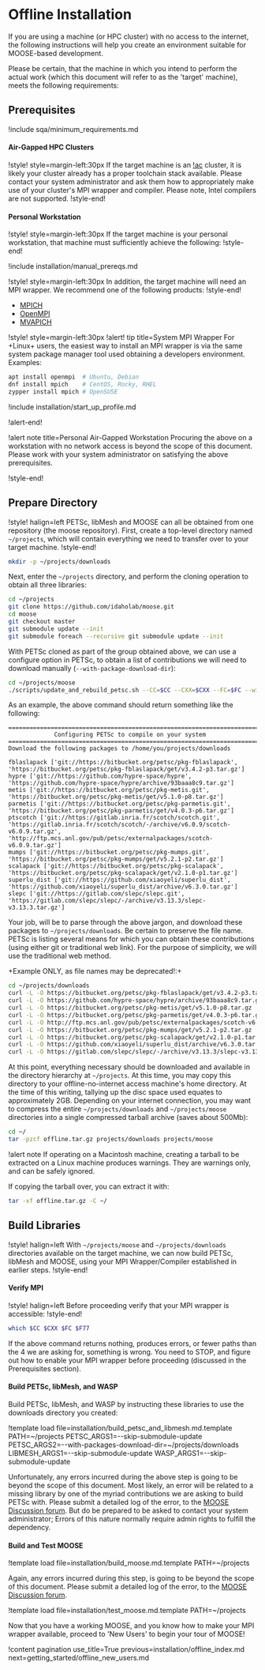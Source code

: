# Offline Installation

If you are using a machine (or HPC cluster) with no access to the internet, the following
instructions will help you create an environment suitable for MOOSE-based development.

Please be certain, that the machine in which you intend to perform the actual work (which this
document will refer to as the 'target' machine), meets the following requirements:

## Prerequisites

!include sqa/minimum_requirements.md

#### Air-Gapped HPC Clusters

!style! style=margin-left:30px
If the target machine is an [!ac](HPC) cluster, it is likely your cluster already has a proper toolchain
stack available. Please contact your system administrator and ask them how to appropriately make use
of your cluster's MPI wrapper and compiler. Please note, Intel compilers are not supported.
!style-end!

#### Personal Workstation

!style! style=margin-left:30px
If the target machine is your personal workstation, that machine must sufficiently achieve the
following:
!style-end!

!include installation/manual_prereqs.md

!style! style=margin-left:30px
In addition, the target machine will need an MPI wrapper. We recommend one of the following
products:
!style-end!

- [MPICH](https://www.mpich.org/)
- [OpenMPI](https://www.open-mpi.org/)
- [MVAPICH](https://mvapich.cse.ohio-state.edu/)

!style! style=margin-left:30px
!alert! tip title=System MPI Wrapper
For +Linux+ users, the easiest way to install an MPI wrapper is via the same system package manager
tool used obtaining a developers environment. Examples:

```bash
apt install openmpi  # Ubuntu, Debian
dnf install mpich    # CentOS, Rocky, RHEL
zypper install mpich # OpenSUSE
```

!include installation/start_up_profile.md

!alert-end!

!alert note title=Personal Air-Gapped Workstation
Procuring the above on a workstation with no network access is beyond the scope of this document.
Please work with your system administrator on satisfying the above prerequisites.

!style-end!

## Prepare Directory

!style! halign=left
PETSc, libMesh and MOOSE can all be obtained from one repository (the moose repository). First,
create a top-level directory named `~/projects`, which will contain everything we need to transfer
over to your target machine.
!style-end!

```bash
mkdir -p ~/projects/downloads
```

Next, enter the `~/projects` directory, and perform the cloning operation to obtain all three
libraries:

```bash
cd ~/projects
git clone https://github.com/idaholab/moose.git
cd moose
git checkout master
git submodule update --init
git submodule foreach --recursive git submodule update --init
```

With PETSc cloned as part of the group obtained above, we can use a configure option in PETSc, to
obtain a list of contributions we will need to download manually (`--with-package-download-dir`):

```bash
cd ~/projects/moose
./scripts/update_and_rebuild_petsc.sh --CC=$CC --CXX=$CXX --FC=$FC --with-packages-download-dir=~/projects/downloads
```

As an example, the above command should return something like the following:

```pre
===============================================================================
             Configuring PETSc to compile on your system
===============================================================================
Download the following packages to /home/you/projects/downloads

fblaslapack ['git://https://bitbucket.org/petsc/pkg-fblaslapack', 'https://bitbucket.org/petsc/pkg-fblaslapack/get/v3.4.2-p3.tar.gz']
hypre ['git://https://github.com/hypre-space/hypre', 'https://github.com/hypre-space/hypre/archive/93baaa8c9.tar.gz']
metis ['git://https://bitbucket.org/petsc/pkg-metis.git', 'https://bitbucket.org/petsc/pkg-metis/get/v5.1.0-p8.tar.gz']
parmetis ['git://https://bitbucket.org/petsc/pkg-parmetis.git', 'https://bitbucket.org/petsc/pkg-parmetis/get/v4.0.3-p6.tar.gz']
ptscotch ['git://https://gitlab.inria.fr/scotch/scotch.git', 'https://gitlab.inria.fr/scotch/scotch/-/archive/v6.0.9/scotch-v6.0.9.tar.gz', 'http://ftp.mcs.anl.gov/pub/petsc/externalpackages/scotch-v6.0.9.tar.gz']
mumps ['git://https://bitbucket.org/petsc/pkg-mumps.git', 'https://bitbucket.org/petsc/pkg-mumps/get/v5.2.1-p2.tar.gz']
scalapack ['git://https://bitbucket.org/petsc/pkg-scalapack', 'https://bitbucket.org/petsc/pkg-scalapack/get/v2.1.0-p1.tar.gz']
superlu_dist ['git://https://github.com/xiaoyeli/superlu_dist', 'https://github.com/xiaoyeli/superlu_dist/archive/v6.3.0.tar.gz']
slepc ['git://https://gitlab.com/slepc/slepc.git', 'https://gitlab.com/slepc/slepc/-/archive/v3.13.3/slepc-v3.13.3.tar.gz']
```

Your job, will be to parse through the above jargon, and download these packages to
`~/projects/downloads`. Be certain to preserve the file name. PETSc is listing several means for
which you can obtain these contributions (using either git or traditional web link). For the purpose
of simplicity, we will use the traditional web method.

+Example ONLY, as file names may be deprecated!:+

```bash
cd ~/projects/downloads
curl -L -O https://bitbucket.org/petsc/pkg-fblaslapack/get/v3.4.2-p3.tar.gz
curl -L -O https://github.com/hypre-space/hypre/archive/93baaa8c9.tar.gz
curl -L -O https://bitbucket.org/petsc/pkg-metis/get/v5.1.0-p8.tar.gz
curl -L -O https://bitbucket.org/petsc/pkg-parmetis/get/v4.0.3-p6.tar.gz
curl -L -O http://ftp.mcs.anl.gov/pub/petsc/externalpackages/scotch-v6.0.9.tar.gz
curl -L -O https://bitbucket.org/petsc/pkg-mumps/get/v5.2.1-p2.tar.gz
curl -L -O https://bitbucket.org/petsc/pkg-scalapack/get/v2.1.0-p1.tar.gz
curl -L -O https://github.com/xiaoyeli/superlu_dist/archive/v6.3.0.tar.gz
curl -L -O https://gitlab.com/slepc/slepc/-/archive/v3.13.3/slepc-v3.13.3.tar.gz
```

At this point, everything necessary should be downloaded and available in the directory hierarchy at
`~/projects`. At this time, you may copy this directory to your offline-no-internet access machine's
home directory. At the time of this writing, tallying up the disc space used equates to
approximately 2GB. Depending on your internet connection, you may want to compress the entire
`~/projects/downloads` and `~/projects/moose` directories into a single compressed tarball archive
(saves about 500Mb):

```bash
cd ~/
tar -pzcf offline.tar.gz projects/downloads projects/moose
```

!alert note
If operating on a Macintosh machine, creating a tarball to be extracted on a Linux machine produces
warnings. They are warnings only, and can be safely ignored.

If copying the tarball over, you can extract it with:

```bash
tar -xf offline.tar.gz -C ~/
```

## Build Libraries

!style! halign=left
With `~/projects/moose` and `~/projects/downloads` directories available on the target machine, we
can now build PETSc, libMesh and MOOSE, using your MPI Wrapper/Compiler established in earlier
steps.
!style-end!

#### Verify MPI

!style! halign=left
Before proceeding verify that your MPI wrapper is accessible:
!style-end!

```bash
which $CC $CXX $FC $F77
```

If the above command returns nothing, produces errors, or fewer paths than the 4 we are asking for,
something is wrong. You need to STOP, and figure out how to enable your MPI wrapper before
proceeding (discussed in the Prerequisites section).

#### Build PETSc, libMesh, and WASP

Build PETSc, libMesh, and WASP by instructing these libraries to use the downloads directory you created:

!template load file=installation/build_petsc_and_libmesh.md.template PATH=~/projects PETSC_ARGS1=--skip-submodule-update PETSC_ARGS2=--with-packages-download-dir=~/projects/downloads LIBMESH_ARGS1=--skip-submodule-update WASP_ARGS1=--skip-submodule-update

Unfortunately, any errors incurred during the above step is going to be beyond the scope of this
document. Most likely, an error will be related to a missing library by one of the myriad
contributions we are asking to build PETSc with. Please submit a detailed log of the error, to the
[MOOSE Discussion forum](https://github.com/idaholab/moose/discussions). But do be prepared to be
asked to contact your system administrator; Errors of this nature normally require admin rights to
fulfill the dependency.

#### Build and Test MOOSE

!template load file=installation/build_moose.md.template PATH=~/projects

Again, any errors incurred during this step, is going to be beyond the scope of this document.
Please submit a detailed log of the error, to the
[MOOSE Discussion forum](https://github.com/idaholab/moose/discussions).

!template load file=installation/test_moose.md.template PATH=~/projects

Now that you have a working MOOSE, and you know how to make your MPI wrapper available, proceed to
'New Users' to begin your tour of MOOSE!

!content pagination use_title=True
                    previous=installation/offline_index.md
                    next=getting_started/offline_new_users.md
